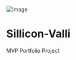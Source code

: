 ![image](https://github.com/E-buez/Sillicon-Valli/assets/113688978/741d232f-aba3-4126-a166-5d6907adc526)


# Sillicon-Valli
MVP Portfolio Project

